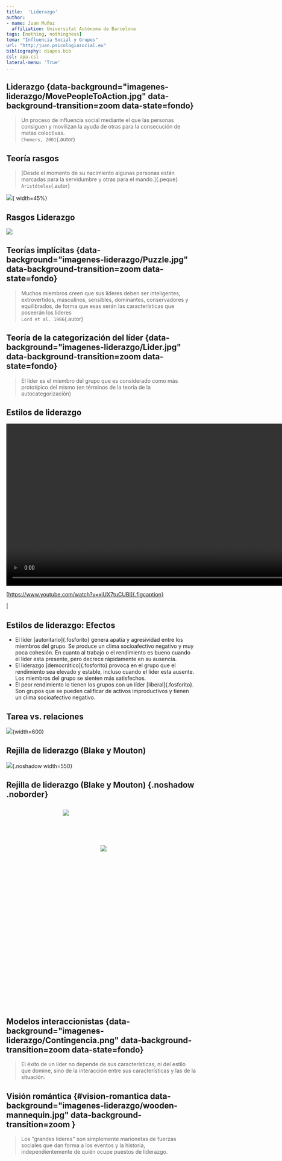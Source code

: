 ```yaml
---
title:  'Liderazgo'
author:
- name: Juan Muñoz
  affiliation: Universitat Autònoma de Barcelona
tags: [nothing, nothingness]
tema: "Influencia Social y Grupos"
url: "http:/juan.psicologiasocial.eu"
bibliography: diapos.bib
csl: apa.csl
lateral-menu: 'True'
...
```



## Liderazgo {data-background="imagenes-liderazgo/MovePeopleToAction.jpg" data-background-transition=zoom data-state=fondo}

>Un proceso de influencia social mediante el que las personas consiguen y movilizan la ayuda de otras para la consecución de metas colectivas.\
`Chemers, 2001`{.autor}


<!-- ## ¿Quién puede ser líder? {#quien-puede-ser-lider data-background="imagenes-liderazgo/Lider-nacimiento.jpg" data-background-transition=zoom data-state=fondo}

>Desde el momento de su nacimiento algunas personas están marcadas para la servidumbre y otras para el mando.\
`Aristóteles`{.autor} -->

## Teoría rasgos

>[Desde el momento de su nacimiento algunas personas están marcadas para la servidumbre y otras para el mando.]{.peque}
`Aristóteles`{.autor}

![](imagenes-liderazgo/TraitTheoryLeadership.jpg){ width=45%}

## Rasgos Liderazgo

![](imagenes-liderazgo/TeoriaImplicitaLiderazgo.png)

## Teorías implícitas {data-background="imagenes-liderazgo/Puzzle.jpg" data-background-transition=zoom data-state=fondo}
> Muchos miembros creen que sus líderes deben ser inteligentes, extrovertidos, masculinos, sensibles, dominantes, conservadores y equilibrados, de forma que esas serán las características que poseerán los líderes\
`Lord et al. 1986`{.autor}

## Teoría de la categorización del líder {data-background="imagenes-liderazgo/Lider.jpg" data-background-transition=zoom data-state=fondo}

> El líder es el miembro del grupo que es considerado como más prototípico del mismo (en términos de la teoría de la autocategorización)

## Estilos de liderazgo

<video width="860" class="stretch" controls>
  <source src="imagenes-liderazgo/EstilosDeLiderazgo.mp4" type="video/mp4">
</video>

[https://www.youtube.com/watch?v=xiUX7tuCUBI]{.figcaption}

<!-- ## Lewin, Lippit y White{.peque}

| Autoritatio                                                          | Democrático                                                                                        | _Laissez Faire_                                                                                   |
|:---------------------------------------------------------------------|:---------------------------------------------------------------------------------------------------|:--------------------------------------------------------------------------------------------------|
| Determina toda política                                              | Toda política es un tema de discusión y de decisión del grupo                                      | El grupo tiene completa libertad para decidir, con una mínima participación del líder             |
| Dicta las técnicas y los pasos de la actividad                       | Sugiere técnicas y estrategias que se discuten en el grupo                                         | El líder proporciona diferentes materiales, y aclara que dará información cuando se le pida       |
| Dicta el trabajo que se ha de hacer y designa el compañero           | Los miembros son libres de trabajar con quien quieran y se deja al grupo la división de las tareas | El líder no participa en absoluto                                                                 |
| Personalizar las alabanzas y las críticas al trabajo de cada miembro | Al elogiar o criticar, el líder es objetivo y se basa en los hechos                                | Pocas veces hace comentarios, refuerza o critica                                            | --> |

## Estilos de liderazgo: Efectos

* El líder [autoritario]{.fosforito} genera apatía y agresividad entre los miembros del grupo. Se produce un clima socioafectivo negativo y muy poca cohesión. En cuanto al trabajo o el rendimiento es bueno cuando el líder esta presente, pero decrece rápidamente en su ausencia.
* El liderazgo [democrático]{.fosforito} provoca en el grupo que el rendimiento sea elevado y estable, incluso cuando el líder esta ausente. Los miembros del grupo se sienten más satisfechos.
* El peor rendimiento lo tienen los grupos con un líder [liberal]{.fosforito}. Son grupos que se pueden calificar de activos improductivos y tienen un clima socioafectivo negativo.

## Tarea vs. relaciones

![](imagenes-liderazgo/MotinBounty.jpg){width=600}

## Rejilla de liderazgo (Blake y Mouton)

![](imagenes-liderazgo/Rejilla-Liderazgo-explicacion.png){.noshadow width=550}

## Rejilla de liderazgo (Blake y Mouton) {.noshadow .noborder}

<div style="position:relative; width:900px; height:530px; top: 10px; left:150px; margin:0 auto;">
<img  src="imagenes-liderazgo/Rejilla-Liderazgo-explicacion.png" style="position:absolute;top:0;left:0" />
<img class="fragment" data-fragment-index="0"  src="imagenes-liderazgo/Rejilla-Liderazgo-explicacion-g.png" style="position:absolute;top:0px;left:0px" />
<img class="fragment current-visible" data-fragment-index="0"  src="imagenes-liderazgo/Rejilla-Liderazgo-5-5.png" style="position:absolute;top:95px;left:100px; box-shadow:none; border:0" />
<img class="fragment current-visible" data-fragment-index="2"  src="imagenes-liderazgo/Rejilla-Liderazgo-1-1.png" style="position:absolute;top:95px;left:100px; box-shadow:none; border:0" />
<img class="fragment current-visible" data-fragment-index="3" src="imagenes-liderazgo/Rejilla-Liderazgo-9-1.png" style="position:absolute;top:95px;left:100px; box-shadow:none; border:0" />
<img class="fragment current-visible" data-fragment-index="4" src="imagenes-liderazgo/Rejilla-Liderazgo-1-9.png" style="position:absolute;top:95px;left:100px; box-shadow:none; border:0" />
<img class="fragment current-visible" data-fragment-index="5" src="imagenes-liderazgo/Rejilla-Liderazgo-9-9.png" style="position:absolute;top:95px;left:100px; box-shadow:none; border:0" />
</div>

## Modelos interaccionistas {data-background="imagenes-liderazgo/Contingencia.png" data-background-transition=zoom data-state=fondo}

>El éxito de un líder no depende de sus características, ni del estilo que domine, sino de la interacción entre sus características y las de la situación.

## Visión romántica {#vision-romantica data-background="imagenes-liderazgo/wooden-mannequin.jpg" data-background-transition=zoom }

> Los "grandes líderes" son simplemente marionetas de fuerzas sociales que dan forma a los eventos y la historia, independientemente de quién ocupe puestos de liderazgo.
